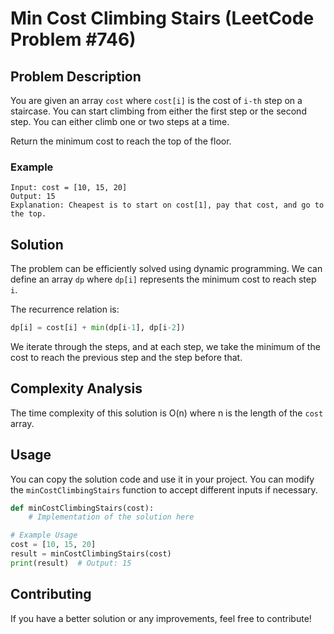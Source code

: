 

# Min Cost Climbing Stairs (LeetCode Problem #746)

## Problem Description

You are given an array `cost` where `cost[i]` is the cost of `i-th` step on a staircase. You can start climbing from either the first step or the second step. You can either climb one or two steps at a time. 

Return the minimum cost to reach the top of the floor.

### Example

```plaintext
Input: cost = [10, 15, 20]
Output: 15
Explanation: Cheapest is to start on cost[1], pay that cost, and go to the top.
```

## Solution

The problem can be efficiently solved using dynamic programming. We can define an array `dp` where `dp[i]` represents the minimum cost to reach step `i`.

The recurrence relation is:

```python
dp[i] = cost[i] + min(dp[i-1], dp[i-2])
```

We iterate through the steps, and at each step, we take the minimum of the cost to reach the previous step and the step before that.

## Complexity Analysis

The time complexity of this solution is O(n) where n is the length of the `cost` array.

## Usage

You can copy the solution code and use it in your project. You can modify the `minCostClimbingStairs` function to accept different inputs if necessary.

```python
def minCostClimbingStairs(cost):
    # Implementation of the solution here

# Example Usage
cost = [10, 15, 20]
result = minCostClimbingStairs(cost)
print(result)  # Output: 15
```

## Contributing

If you have a better solution or any improvements, feel free to contribute!
